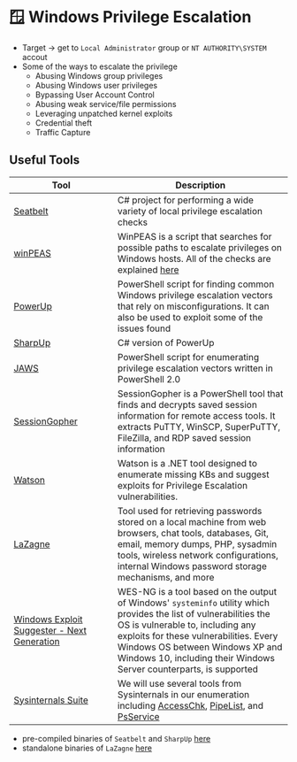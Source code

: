 # 🪟 Windows Privilege Escalation

* Target -> get to `Local Administrator` group or `NT AUTHORITY\SYSTEM` accout
* Some of the ways to escalate the privilege
  * Abusing Windows group privileges
  * Abusing Windows user privileges
  * Bypassing User Account Control
  * Abusing weak service/file permissions
  * Leveraging unpatched kernel exploits
  * Credential theft
  * Traffic Capture

## Useful Tools

<table><thead><tr><th width="172">Tool</th><th>Description</th></tr></thead><tbody><tr><td><a href="https://github.com/GhostPack/Seatbelt">Seatbelt</a></td><td>C# project for performing a wide variety of local privilege escalation checks</td></tr><tr><td><a href="https://github.com/carlospolop/privilege-escalation-awesome-scripts-suite/tree/master/winPEAS">winPEAS</a></td><td>WinPEAS is a script that searches for possible paths to escalate privileges on Windows hosts. All of the checks are explained <a href="https://book.hacktricks.xyz/windows/checklist-windows-privilege-escalation">here</a></td></tr><tr><td><a href="https://raw.githubusercontent.com/PowerShellMafia/PowerSploit/master/Privesc/PowerUp.ps1">PowerUp</a></td><td>PowerShell script for finding common Windows privilege escalation vectors that rely on misconfigurations. It can also be used to exploit some of the issues found</td></tr><tr><td><a href="https://github.com/GhostPack/SharpUp">SharpUp</a></td><td>C# version of PowerUp</td></tr><tr><td><a href="https://github.com/411Hall/JAWS">JAWS</a></td><td>PowerShell script for enumerating privilege escalation vectors written in PowerShell 2.0</td></tr><tr><td><a href="https://github.com/Arvanaghi/SessionGopher">SessionGopher</a></td><td>SessionGopher is a PowerShell tool that finds and decrypts saved session information for remote access tools. It extracts PuTTY, WinSCP, SuperPuTTY, FileZilla, and RDP saved session information</td></tr><tr><td><a href="https://github.com/rasta-mouse/Watson">Watson</a></td><td>Watson is a .NET tool designed to enumerate missing KBs and suggest exploits for Privilege Escalation vulnerabilities.</td></tr><tr><td><a href="https://github.com/AlessandroZ/LaZagne">LaZagne</a></td><td>Tool used for retrieving passwords stored on a local machine from web browsers, chat tools, databases, Git, email, memory dumps, PHP, sysadmin tools, wireless network configurations, internal Windows password storage mechanisms, and more</td></tr><tr><td><a href="https://github.com/bitsadmin/wesng">Windows Exploit Suggester - Next Generation</a></td><td>WES-NG is a tool based on the output of Windows' <code>systeminfo</code> utility which provides the list of vulnerabilities the OS is vulnerable to, including any exploits for these vulnerabilities. Every Windows OS between Windows XP and Windows 10, including their Windows Server counterparts, is supported</td></tr><tr><td><a href="https://docs.microsoft.com/en-us/sysinternals/downloads/sysinternals-suite">Sysinternals Suite</a></td><td>We will use several tools from Sysinternals in our enumeration including <a href="https://docs.microsoft.com/en-us/sysinternals/downloads/accesschk">AccessChk</a>, <a href="https://docs.microsoft.com/en-us/sysinternals/downloads/pipelist">PipeList</a>, and <a href="https://docs.microsoft.com/en-us/sysinternals/downloads/psservice">PsService</a></td></tr></tbody></table>

* pre-compiled binaries of `Seatbelt` and `SharpUp` [here](https://github.com/r3motecontrol/Ghostpack-CompiledBinaries)
* standalone binaries of `LaZagne` [here](https://github.com/AlessandroZ/LaZagne/releases/)

